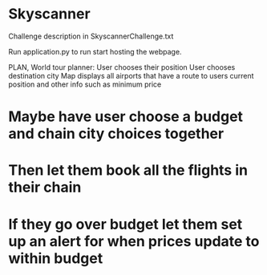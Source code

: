 Skyscanner
==========
Challenge description in SkyscannerChallenge.txt

Run application.py to run start hosting the webpage.

PLAN, World tour planner:
User chooses their position
User chooses destination city
Map displays all airports that have a route to users current position and other info such as minimum price
# Maybe have user choose a budget and chain city choices together
# Then let them book all the flights in their chain
# If they go over budget let them set up an alert for when prices update to within budget